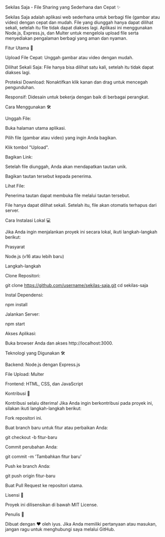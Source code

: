 Sekilas Saja - File Sharing yang Sederhana dan Cepat ✨

Sekilas Saja adalah aplikasi web sederhana untuk berbagi file (gambar atau video) dengan cepat dan mudah. File yang diunggah hanya dapat dilihat sekali, setelah itu file tidak dapat diakses lagi. Aplikasi ini menggunakan Node.js, Express.js, dan Multer untuk mengelola upload file serta menyediakan pengalaman berbagi yang aman dan nyaman.

Fitur Utama 🌟

Upload File Cepat: Unggah gambar atau video dengan mudah.

Dilihat Sekali Saja: File hanya bisa dilihat satu kali, setelah itu tidak dapat diakses lagi.

Proteksi Download: Nonaktifkan klik kanan dan drag untuk mencegah pengunduhan.

Responsif: Didesain untuk bekerja dengan baik di berbagai perangkat.

Cara Menggunakan 🛠️

Unggah File:

Buka halaman utama aplikasi.

Pilih file (gambar atau video) yang ingin Anda bagikan.

Klik tombol "Upload".

Bagikan Link:

Setelah file diunggah, Anda akan mendapatkan tautan unik.

Bagikan tautan tersebut kepada penerima.

Lihat File:

Penerima tautan dapat membuka file melalui tautan tersebut.

File hanya dapat dilihat sekali. Setelah itu, file akan otomatis terhapus dari server.

Cara Instalasi Lokal 💻

Jika Anda ingin menjalankan proyek ini secara lokal, ikuti langkah-langkah berikut:

Prasyarat

Node.js (v16 atau lebih baru)

Langkah-langkah

Clone Repositori:

git clone https://github.com/username/sekilas-saja.git
cd sekilas-saja

Instal Dependensi:

npm install

Jalankan Server:

npm start

Akses Aplikasi:

Buka browser Anda dan akses http://localhost:3000.

Teknologi yang Digunakan 🛠️

Backend: Node.js dengan Express.js

File Upload: Multer

Frontend: HTML, CSS, dan JavaScript

Kontribusi 🤝

Kontribusi selalu diterima! Jika Anda ingin berkontribusi pada proyek ini, silakan ikuti langkah-langkah berikut:

Fork repositori ini.

Buat branch baru untuk fitur atau perbaikan Anda:

git checkout -b fitur-baru

Commit perubahan Anda:

git commit -m 'Tambahkan fitur baru'

Push ke branch Anda:

git push origin fitur-baru

Buat Pull Request ke repositori utama.

Lisensi 🔖

Proyek ini dilisensikan di bawah MIT License.

Penulis 🔧

Dibuat dengan ❤️ oleh iyus. Jika Anda memiliki pertanyaan atau masukan, jangan ragu untuk menghubungi saya melalui GitHub.
